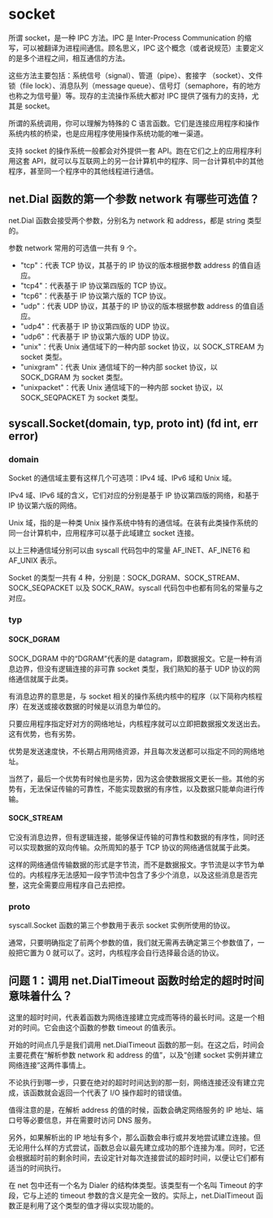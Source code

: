 # socket

所谓 socket，是一种 IPC 方法。IPC 是 Inter-Process Communication 的缩写，可以被翻译为进程间通信。顾名思义，IPC 这个概念（或者说规范）主要定义的是多个进程之间，相互通信的方法。

这些方法主要包括：系统信号（signal）、管道（pipe）、套接字 （socket）、文件锁（file lock）、消息队列（message queue）、信号灯（semaphore，有的地方也称之为信号量）等。现存的主流操作系统大都对 IPC 提供了强有力的支持，尤其是 socket。

所谓的系统调用，你可以理解为特殊的 C 语言函数。它们是连接应用程序和操作系统内核的桥梁，也是应用程序使用操作系统功能的唯一渠道。

支持 socket 的操作系统一般都会对外提供一套 API。跑在它们之上的应用程序利用这套 API，就可以与互联网上的另一台计算机中的程序、同一台计算机中的其他程序，甚至同一个程序中的其他线程进行通信。

## net.Dial 函数的第一个参数 network 有哪些可选值？

net.Dial 函数会接受两个参数，分别名为 network 和 address，都是 string 类型的。

参数 network 常用的可选值一共有 9 个。

+ "tcp"：代表 TCP 协议，其基于的 IP 协议的版本根据参数 address 的值自适应。
+ "tcp4"：代表基于 IP 协议第四版的 TCP 协议。
+ "tcp6"：代表基于 IP 协议第六版的 TCP 协议。
+ "udp"：代表 UDP 协议，其基于的 IP 协议的版本根据参数 address 的值自适应。
+ "udp4"：代表基于 IP 协议第四版的 UDP 协议。
+ "udp6"：代表基于 IP 协议第六版的 UDP 协议。
+ "unix"：代表 Unix 通信域下的一种内部 socket 协议，以 SOCK_STREAM 为 socket 类型。
+ "unixgram"：代表 Unix 通信域下的一种内部 socket 协议，以 SOCK_DGRAM 为 socket 类型。
+ "unixpacket"：代表 Unix 通信域下的一种内部 socket 协议，以 SOCK_SEQPACKET 为 socket 类型。

## syscall.Socket(domain, typ, proto int) (fd int, err error)

### domain

Socket 的通信域主要有这样几个可选项：IPv4 域、IPv6 域和 Unix 域。

IPv4 域、IPv6 域的含义，它们对应的分别是基于 IP 协议第四版的网络，和基于 IP 协议第六版的网络。

Unix 域，指的是一种类 Unix 操作系统中特有的通信域。在装有此类操作系统的同一台计算机中，应用程序可以基于此域建立 socket 连接。

以上三种通信域分别可以由 syscall 代码包中的常量 AF_INET、AF_INET6 和 AF_UNIX 表示。

Socket 的类型一共有 4 种，分别是：SOCK_DGRAM、SOCK_STREAM、SOCK_SEQPACKET 以及 SOCK_RAW。syscall 代码包中也都有同名的常量与之对应。

### typ

#### SOCK_DGRAM

SOCK_DGRAM 中的“DGRAM”代表的是 datagram，即数据报文。它是一种有消息边界，但没有逻辑连接的非可靠 socket 类型，我们熟知的基于 UDP 协议的网络通信就属于此类。

有消息边界的意思是，与 socket 相关的操作系统内核中的程序（以下简称内核程序）在发送或接收数据的时候是以消息为单位的。

只要应用程序指定好对方的网络地址，内核程序就可以立即把数据报文发送出去。这有优势，也有劣势。

优势是发送速度快，不长期占用网络资源，并且每次发送都可以指定不同的网络地址。

当然了，最后一个优势有时候也是劣势，因为这会使数据报文更长一些。其他的劣势有，无法保证传输的可靠性，不能实现数据的有序性，以及数据只能单向进行传输。

#### SOCK_STREAM

它没有消息边界，但有逻辑连接，能够保证传输的可靠性和数据的有序性，同时还可以实现数据的双向传输。众所周知的基于 TCP 协议的网络通信就属于此类。

这样的网络通信传输数据的形式是字节流，而不是数据报文。字节流是以字节为单位的。内核程序无法感知一段字节流中包含了多少个消息，以及这些消息是否完整，这完全需要应用程序自己去把控。

### proto

syscall.Socket 函数的第三个参数用于表示 socket 实例所使用的协议。

通常，只要明确指定了前两个参数的值，我们就无需再去确定第三个参数值了，一般把它置为 0 就可以了。这时，内核程序会自行选择最合适的协议。

## 问题 1：调用 net.DialTimeout 函数时给定的超时时间意味着什么？

这里的超时时间，代表着函数为网络连接建立完成而等待的最长时间。这是一个相对的时间。它会由这个函数的参数 timeout 的值表示。

开始的时间点几乎是我们调用 net.DialTimeout 函数的那一刻。在这之后，时间会主要花费在“解析参数 network 和 address 的值”，以及“创建 socket 实例并建立网络连接”这两件事情上。

不论执行到哪一步，只要在绝对的超时时间达到的那一刻，网络连接还没有建立完成，该函数就会返回一个代表了 I/O 操作超时的错误值。

值得注意的是，在解析 address 的值的时候，函数会确定网络服务的 IP 地址、端口号等必要信息，并在需要时访问 DNS 服务。

另外，如果解析出的 IP 地址有多个，那么函数会串行或并发地尝试建立连接。但无论用什么样的方式尝试，函数总会以最先建立成功的那个连接为准。同时，它还会根据超时前的剩余时间，去设定针对每次连接尝试的超时时间，以便让它们都有适当的时间执行。

在 net 包中还有一个名为 Dialer 的结构体类型。该类型有一个名叫 Timeout 的字段，它与上述的 timeout 参数的含义是完全一致的。实际上，net.DialTimeout 函数正是利用了这个类型的值才得以实现功能的。
